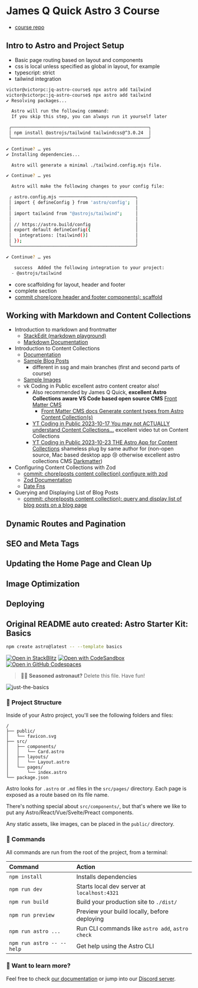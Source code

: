 # James Q Quick Astro 3 Course

- [course repo](https://github.com/jamesqquick/astro-course-demo)

## Intro to Astro and Project Setup

- Basic page routing based on layout and components
- css is local unless specified as global in layout, for example
- typescript: strict
- tailwind integration

```bash
victor@victorpc:jq-astro-course$ npx astro add tailwind
victor@victorpc:jq-astro-course$ npx astro add tailwind
✔ Resolving packages...

  Astro will run the following command:
  If you skip this step, you can always run it yourself later

 ╭────────────────────────────────────────────────────╮
 │ npm install @astrojs/tailwind tailwindcss@^3.0.24  │
 ╰────────────────────────────────────────────────────╯

✔ Continue? … yes
✔ Installing dependencies...

  Astro will generate a minimal ./tailwind.config.mjs file.

✔ Continue? … yes

  Astro will make the following changes to your config file:

 ╭ astro.config.mjs ─────────────────────────────╮
 │ import { defineConfig } from 'astro/config';  │
 │                                               │
 │ import tailwind from "@astrojs/tailwind";     │
 │                                               │
 │ // https://astro.build/config                 │
 │ export default defineConfig({                 │
 │   integrations: [tailwind()]                  │
 │ });                                           │
 ╰───────────────────────────────────────────────╯

✔ Continue? … yes

   success  Added the following integration to your project:
  - @astrojs/tailwind
```

- core scaffolding for layout, header and footer
- complete section
- [commit chore(core header and footer components): scaffold](https://github.com/victorkane/jq-astro-course/commit/4f5966afd46c2aeef071c6ededae39689e11895c)

## Working with Markdown and Content Collections

- Introduction to markdown and frontmatter
  - [StackEdit (markdown playground)](https://stackedit.io/app#)
  - [Markdown Documentation](https://www.markdownguide.org/getting-started/)
- Introduction to Content Collections
  - [Documentation](https://docs.astro.build/en/guides/content-collections/)
  - [Sample Blog Posts](https://github.com/jamesqquick/astro-course-demo/tree/main/src/content/posts)
    - different in ssg and main branches (first and second parts of course)
  - [Sample Images](https://github.com/jamesqquick/astro-course-demo/tree/main/public/images)
  - vk Coding in Public excellent astro content creator also!
    - Also recommended by James Q Quick, **excellent Astro Collections aware VS Code based open source CMS** [Front Matter CMS](https://frontmatter.codes/)
      - [Front Matter CMS docs Generate content types from Astro Content Collection(s)](<https://frontmatter.codes/docs/getting-started#step-2.2-(optional):-generate-content-types-from-astro-content-collection(s)>)
    - [YT Coding in Public 2023-10-17 You may not ACTUALLY understand Content Collections…](https://youtu.be/Fcw4c3wzm7I?si=SDDxJ2t1MxV9F7n1) excellent video tut on Content Collections
    - [YT Coding in Public 2023-10-23 THE Astro App for Content Collections](https://youtu.be/byjO06X-LJw?si=kEQX5gGNxJgccc0L) shameless plug by same author for (non-open source, Mac based desktop app 😢 otherwise excellent astro collections CMS [Darkmatter](https://getdarkmatter.dev/))
- Configuring Content Collections with Zod
  - [commit: chore(posts content collection) configure with zod](https://github.com/victorkane/jq-astro-course/commit/b7ad008070ea0699ba142522a9e62aedf9888b2f)
  - [Zod Documentation](https://zod.dev/)
  - [Date Fns](https://date-fns.org/)
- Querying and Displaying List of Blog Posts
  - [commit: chore(posts content collection): query and display list of blog posts on a blog page](https://github.com/victorkane/jq-astro-course/commit/01ea54856d05c98c60523d8f6f3618695edd7ceb)

## Dynamic Routes and Pagination

## SEO and Meta Tags

## Updating the Home Page and Clean Up

## Image Optimization

## Deploying

## Original README auto created: Astro Starter Kit: Basics

```sh
npm create astro@latest -- --template basics
```

[![Open in StackBlitz](https://developer.stackblitz.com/img/open_in_stackblitz.svg)](https://stackblitz.com/github/withastro/astro/tree/latest/examples/basics)
[![Open with CodeSandbox](https://assets.codesandbox.io/github/button-edit-lime.svg)](https://codesandbox.io/p/sandbox/github/withastro/astro/tree/latest/examples/basics)
[![Open in GitHub Codespaces](https://github.com/codespaces/badge.svg)](https://codespaces.new/withastro/astro?devcontainer_path=.devcontainer/basics/devcontainer.json)

> 🧑‍🚀 **Seasoned astronaut?** Delete this file. Have fun!

![just-the-basics](https://github.com/withastro/astro/assets/2244813/a0a5533c-a856-4198-8470-2d67b1d7c554)

### 🚀 Project Structure

Inside of your Astro project, you'll see the following folders and files:

```text
/
├── public/
│   └── favicon.svg
├── src/
│   ├── components/
│   │   └── Card.astro
│   ├── layouts/
│   │   └── Layout.astro
│   └── pages/
│       └── index.astro
└── package.json
```

Astro looks for `.astro` or `.md` files in the `src/pages/` directory. Each page is exposed as a route based on its file name.

There's nothing special about `src/components/`, but that's where we like to put any Astro/React/Vue/Svelte/Preact components.

Any static assets, like images, can be placed in the `public/` directory.

### 🧞 Commands

All commands are run from the root of the project, from a terminal:

| Command                   | Action                                           |
| :------------------------ | :----------------------------------------------- |
| `npm install`             | Installs dependencies                            |
| `npm run dev`             | Starts local dev server at `localhost:4321`      |
| `npm run build`           | Build your production site to `./dist/`          |
| `npm run preview`         | Preview your build locally, before deploying     |
| `npm run astro ...`       | Run CLI commands like `astro add`, `astro check` |
| `npm run astro -- --help` | Get help using the Astro CLI                     |

### 👀 Want to learn more?

Feel free to check [our documentation](https://docs.astro.build) or jump into our [Discord server](https://astro.build/chat).
